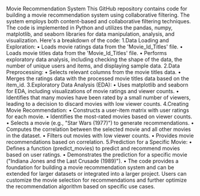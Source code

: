 Movie Recommendation System
This GitHub repository contains code for building a movie recommendation system using collaborative filtering. The system employs both content-based and collaborative filtering techniques. The code is implemented in Python and utilizes the pandas, numpy, matplotlib, and seaborn libraries for data manipulation, analysis, and visualization.
Here's a breakdown of the code:
1.Data Loading and Exploration:
•	Loads movie ratings data from the 'Movie_Id_Titles' file.
•	Loads movie titles data from the 'Movie_Id_Titles' file.
•	Performs exploratory data analysis, including checking the shape of the data, the number of unique users and items, and displaying sample data.
2.Data Preprocessing:
•	Selects relevant columns from the movie titles data.
•	Merges the ratings data with the processed movie titles data based on the item_id.
3.Exploratory Data Analysis (EDA):
•	Uses matplotlib and seaborn for EDA, including visualizations of movie ratings and viewer counts.
•	Identifies that many movies have been rated by a small number of viewers, leading to a decision to discard movies with low viewer counts.
4.Creating Movie Recommendation:
•	Constructs a user-item matrix with user ratings for each movie.
•	Identifies the most-rated movies based on viewer counts.
•	Selects a movie (e.g., "Star Wars (1977)") to generate recommendations.
•	Computes the correlation between the selected movie and all other movies in the dataset.
•	Filters out movies with low viewer counts.
•	Provides movie recommendations based on correlation.
5.Prediction for a Specific Movie:
•	Defines a function (predict_movies) to predict and recommend movies based on user ratings.
•	Demonstrates the prediction for a specific movie ("Indiana Jones and the Last Crusade (1989)").
•	The code provides a foundation for building a movie recommendation system and can be extended for larger datasets or integrated into a larger project. Users can customize the movie selection for recommendations and further optimize the recommendation algorithm based on specific use cases.

